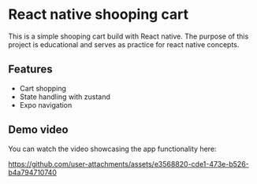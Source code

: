 # React native shooping cart
This is a simple shooping cart build with React native. The purpose of this project is educational and serves as practice for react native concepts.

## Features
- Cart shopping
- State handling with zustand
- Expo navigation

## Demo video
You can watch the video showcasing the app functionality here:

https://github.com/user-attachments/assets/e3568820-cde1-473e-b526-b4a794710740

